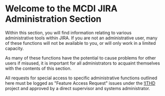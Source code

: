 # Welcome to the MCDI JIRA Administration Section

Within this section, you will find information relating to various administrative tools within JIRA.  If you are not an administrative user, many of these functions will not be available to you, or will only work in a limited capacity.  

As many of these functions have the potential to cause problems for other users if misused, it is important for all administrators to acquaint themselves with the contents of this section.

All requests for special access to specific administrative functions outlined here must be logged as "Feature Access Request" issues under the [!ITHD](ec2-54-162-47-42.compute-1.amazonaws.com:8080/projects/ITHD/issues) project and approved by a direct supervisor and systems administrator.  
